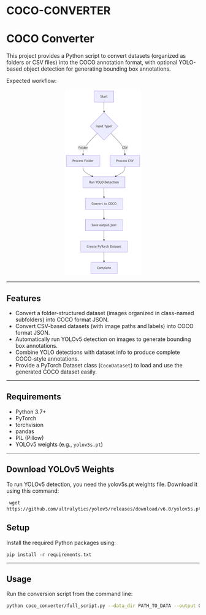 # COCO-CONVERTER

# COCO Converter

This project provides a Python script to convert datasets (organized as folders or CSV files) into the COCO annotation format, with optional YOLO-based object detection for generating bounding box annotations.

Expected workflow: 

<p align="center">
  <img src="deepseek_mermaid_20250723_c2e94c.png" width="200"/>
</p>


---

## Features

- Convert a folder-structured dataset (images organized in class-named subfolders) into COCO format JSON.
- Convert CSV-based datasets (with image paths and labels) into COCO format JSON.
- Automatically run YOLOv5 detection on images to generate bounding box annotations.
- Combine YOLO detections with dataset info to produce complete COCO-style annotations.
- Provide a PyTorch Dataset class (`CocoDataset`) to load and use the generated COCO dataset easily.

---

## Requirements

- Python 3.7+
- PyTorch
- torchvision
- pandas
- PIL (Pillow)
- YOLOv5 weights (e.g., `yolov5s.pt`) 

---
## Download YOLOv5 Weights
To run YOLOv5 detection, you need the yolov5s.pt weights file. Download it using this command:
     
     wget https://github.com/ultralytics/yolov5/releases/download/v6.0/yolov5s.pt

## Setup

Install the required Python packages using:

   
    
    pip install -r requirements.txt
---

## Usage

Run the conversion script from the command line:

```bash
python coco_converter/full_script.py --data_dir PATH_TO_DATA --output OUTPUT_JSON

